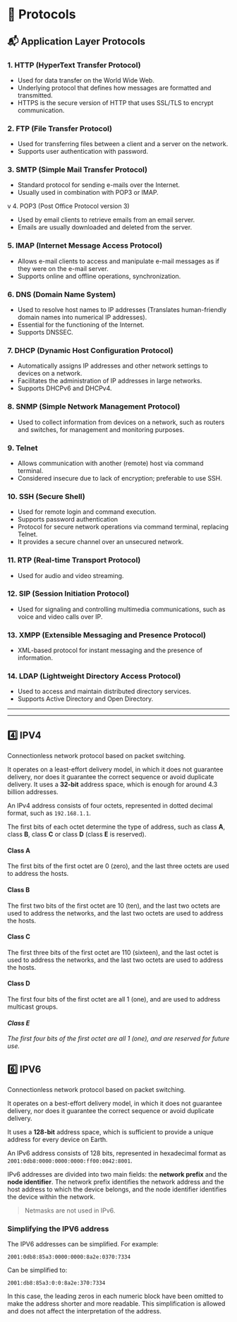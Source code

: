 # 🛄 Protocols
## 📬 Application Layer Protocols

### 1. HTTP (HyperText Transfer Protocol)
- Used for data transfer on the World Wide Web.
- Underlying protocol that defines how messages are formatted and transmitted.
- HTTPS is the secure version of HTTP that uses SSL/TLS to encrypt communication.

### 2. FTP (File Transfer Protocol)
- Used for transferring files between a client and a server on the network.
- Supports user authentication with password.

### 3. SMTP (Simple Mail Transfer Protocol)
- Standard protocol for sending e-mails over the Internet.
- Usually used in combination with POP3 or IMAP.

v 4. POP3 (Post Office Protocol version 3)
- Used by email clients to retrieve emails from an email server.
- Emails are usually downloaded and deleted from the server.

### 5. IMAP (Internet Message Access Protocol)
- Allows e-mail clients to access and manipulate e-mail messages as if they were on the e-mail server.
- Supports online and offline operations, synchronization.

### 6. DNS (Domain Name System)
- Used to resolve host names to IP addresses (Translates human-friendly domain names into numerical IP addresses).
- Essential for the functioning of the Internet.
- Supports DNSSEC.

### 7. DHCP (Dynamic Host Configuration Protocol)
- Automatically assigns IP addresses and other network settings to devices on a network.
- Facilitates the administration of IP addresses in large networks.
- Supports DHCPv6 and DHCPv4.

### 8. SNMP (Simple Network Management Protocol)
- Used to collect information from devices on a network, such as routers and switches, for management and monitoring purposes.

### 9. Telnet
- Allows communication with another (remote) host via command terminal.
- Considered insecure due to lack of encryption; preferable to use SSH.

### 10. SSH (Secure Shell)
- Used for remote login and command execution.
- Supports password authentication
- Protocol for secure network operations via command terminal, replacing Telnet.
- It provides a secure channel over an unsecured network.

### 11. RTP (Real-time Transport Protocol)
- Used for audio and video streaming.

### 12. SIP (Session Initiation Protocol)
- Used for signaling and controlling multimedia communications, such as voice and video calls over IP.

### 13. XMPP (Extensible Messaging and Presence Protocol)
- XML-based protocol for instant messaging and the presence of information.

### 14. LDAP (Lightweight Directory Access Protocol)
- Used to access and maintain distributed directory services.
- Supports Active Directory and Open Directory.

---
---

## 4️⃣ IPV4
Connectionless network protocol based on packet switching.

It operates on a least-effort delivery model, in which it does not guarantee delivery, nor does it guarantee the correct sequence or avoid duplicate delivery.
It uses a **32-bit** address space, which is enough for around 4.3 billion addresses.

An IPv4 address consists of four octets, represented in dotted decimal format, such as `192.168.1.1`.

The first bits of each octet determine the type of address, such as class **A**, class **B**, class **C** or class **D** (class **E** is reserved).

#### Class A
The first bits of the first octet are 0 (zero), and the last three octets are used to address the hosts.

#### Class B
The first two bits of the first octet are 10 (ten), and the last two octets are used to address the networks, and the last two octets are used to address the hosts.

#### Class C
The first three bits of the first octet are 110 (sixteen), and the last octet is used to address the networks, and the last two octets are used to address the hosts.

#### Class D
The first four bits of the first octet are all 1 (one), and are used to address multicast groups.

#### _Class E_
_The first four bits of the first octet are all 1 (one), and are reserved for future use._


## 6️⃣ IPV6
Connectionless network protocol based on packet switching.

It operates on a best-effort delivery model, in which it does not guarantee delivery, nor does it guarantee the correct sequence or avoid duplicate delivery.

It uses a **128-bit** address space, which is sufficient to provide a unique address for every device on Earth.

An IPv6 address consists of 128 bits, represented in hexadecimal format as `2001:0db8:0000:0000:0000:ff00:0042:8001`.

IPv6 addresses are divided into two main fields: the **network prefix** and the **node identifier**. 
The network prefix identifies the network address and the host address to which the device belongs, and the node identifier identifies the device within the network.

> Netmasks are not used in IPv6.

### Simplifying the IPV6 address
The IPV6 addresses can be simplified. 
For example:

`2001:0db8:85a3:0000:0000:8a2e:0370:7334`

Can be simplified to:

`2001:db8:85a3:0:0:8a2e:370:7334`

In this case, the leading zeros in each numeric block have been omitted to make the address shorter and more readable. This simplification is allowed and does not affect the interpretation of the address.



